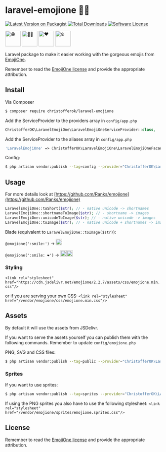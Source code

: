 # laravel-emojione 👍🏼

[![Latest Version on Packagist][ico-version]][link-packagist]
[![Total Downloads][ico-downloads]][link-downloads]
[![Software License][ico-license]](LICENSE.md)

<img alt="😀" width="50" src="https://cdn.jsdelivr.net/emojione/assets/svg/1f600.svg?v=2.2.7">
<img alt="🏋🏼" width="50" src="https://cdn.jsdelivr.net/emojione/assets/svg/1f3cb-1f3fc.svg?v=2.2.7">
<img alt="❤️" width="50" src="https://cdn.jsdelivr.net/emojione/assets/svg/2764.svg?v=2.2.7">
<img alt="☮" width="50" src="https://cdn.jsdelivr.net/emojione/assets/svg/262e.svg?v=2.2.7">


Laravel package to make it easier working with the gorgeous emojis from [EmojiOne](http://emojione.com/). 

Remember to read the [EmojiOne license](http://emojione.com/licensing/) and provide the appropriate attribution.

## Install

Via Composer

``` bash
$ composer require christofferok/laravel-emojione
```

Add the ServiceProvider to the providers array in `config/app.php`

``` php
ChristofferOK\LaravelEmojiOne\LaravelEmojiOneServiceProvider::class,
```

Add the ServiceProvider to the aliases array in `config/app.php`

``` php
'LaravelEmojiOne' => ChristofferOK\LaravelEmojiOne\LaravelEmojiOneFacade::class,
```

Config:

``` bash
$ php artisan vendor:publish --tag=config --provider="ChristofferOK\LaravelEmojiOne\LaravelEmojiOneServiceProvider"
```

## Usage
For more details look at [https://github.com/Ranks/emojione](https://github.com/Ranks/emojione)

``` php
LaravelEmojiOne::toShort($str); // - native unicode -> shortnames
LaravelEmojiOne::shortnameToImage($str); // - shortname -> images
LaravelEmojiOne::unicodeToImage($str); // - native unicode -> images
LaravelEmojiOne::toImage($str); // - native unicode + shortnames -> images (mixed input)
```

Blade (equivalent to `LaravelEmojiOne::toImage($str)`): 

`@emojione(':smile:')` -> <img alt="😀" width="20" src="https://cdn.jsdelivr.net/emojione/assets/svg/1f600.svg?v=2.2.7">

`@emojione(':smile: ❤️')` -> <img alt="😀" width="20" src="https://cdn.jsdelivr.net/emojione/assets/svg/1f600.svg?v=2.2.7"><img alt="❤️" width="20" src="https://cdn.jsdelivr.net/emojione/assets/svg/2764.svg?v=2.2.7">


### Styling
`<link rel="stylesheet" href="https://cdn.jsdelivr.net/emojione/2.2.7/assets/css/emojione.min.css"/>`

or if you are serving your own CSS:
`<link rel="stylesheet" href="/vendor/emojione/css/emojione.min.css"/>`


## Assets
By default it will use the assets from JSDelivr.

If you want to serve the assets yourself you can publish them with the following commands. Remember to update `config/emojione.php`

PNG, SVG and CSS files:

``` bash
$ php artisan vendor:publish --tag=public --provider="ChristofferOK\LaravelEmojiOne\LaravelEmojiOneServiceProvider"
```

### Sprites
If you want to use sprites:

``` bash
$ php artisan vendor:publish --tag=sprites --provider="ChristofferOK\LaravelEmojiOne\LaravelEmojiOneServiceProvider"
```
If using the PNG sprites you also have to use the following stylesheet:
`<link rel="stylesheet" href="/vendor/emojione/sprites/emojione.sprites.css"/>`


## License

Remember to read the [EmojiOne license](http://emojione.com/licensing/) and provide the appropriate attribution.

[ico-version]: https://img.shields.io/packagist/v/christofferok/laravel-emojione.svg?style=flat-square
[ico-license]: https://img.shields.io/badge/license-MIT-brightgreen.svg?style=flat-square
[ico-travis]: https://img.shields.io/travis/christofferok/laravel-emojione/master.svg?style=flat-square
[ico-scrutinizer]: https://img.shields.io/scrutinizer/coverage/g/christofferok/laravel-emojione.svg?style=flat-square
[ico-code-quality]: https://img.shields.io/scrutinizer/g/christofferok/laravel-emojione.svg?style=flat-square
[ico-downloads]: https://img.shields.io/packagist/dt/christofferok/laravel-emojione.svg?style=flat-square

[link-packagist]: https://packagist.org/packages/christofferok/laravel-emojione
[link-travis]: https://travis-ci.org/christofferok/laravel-emojione
[link-scrutinizer]: https://scrutinizer-ci.com/g/christofferok/laravel-emojione/code-structure
[link-code-quality]: https://scrutinizer-ci.com/g/christofferok/laravel-emojione
[link-downloads]: https://packagist.org/packages/christofferok/laravel-emojione
[link-author]: https://github.com/christofferok
